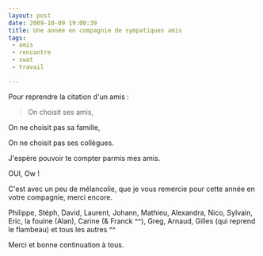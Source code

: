 ```yaml
---
layout: post
date: 2009-10-09 19:00:39
title: Une année en compagnie de sympatiques amis
tags:
 - amis
 - rencontre
 - swat
 - travail

---
```


Pour reprendre la citation d'un amis :


> On choisit ses amis,

On ne choisit pas sa famille,

On ne choisit pas ses collègues.

J'espère pouvoir te compter parmis mes amis.


OUI, Ow !

C'est avec un peu de mélancolie, que je vous remercie pour cette année en votre compagnie, merci encore.

Philippe, Stéph, David, Laurent, Johann, Mathieu, Alexandra, Nico, Sylvain, Eric, la fouine (Alan), Carine (& Franck ^^), Greg, Arnaud, Gilles (qui reprend le flambeau) et tous les autres ^^

Merci et bonne continuation à tous.
